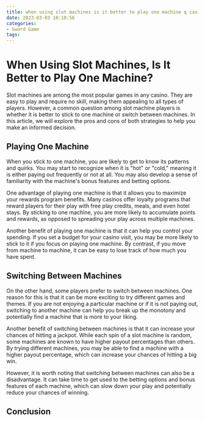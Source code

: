 ```yaml
---
title: when using slot machines is it better to play one machine q casino
date: 2023-03-03 18:10:56
categories:
- Sword Game
tags:
---
```



# When Using Slot Machines, Is It Better to Play One Machine?

Slot machines are among the most popular games in any casino. They are easy to play and require no skill, making them appealing to all types of players. However, a common question among slot machine players is whether it is better to stick to one machine or switch between machines. In this article, we will explore the pros and cons of both strategies to help you make an informed decision.

## Playing One Machine

When you stick to one machine, you are likely to get to know its patterns and quirks. You may start to recognize when it is "hot" or "cold," meaning it is either paying out frequently or not at all. You may also develop a sense of familiarity with the machine's bonus features and betting options.

One advantage of playing one machine is that it allows you to maximize your rewards program benefits. Many casinos offer loyalty programs that reward players for their play with free play credits, meals, and even hotel stays. By sticking to one machine, you are more likely to accumulate points and rewards, as opposed to spreading your play across multiple machines.

Another benefit of playing one machine is that it can help you control your spending. If you set a budget for your casino visit, you may be more likely to stick to it if you focus on playing one machine. By contrast, if you move from machine to machine, it can be easy to lose track of how much you have spent.

## Switching Between Machines

On the other hand, some players prefer to switch between machines. One reason for this is that it can be more exciting to try different games and themes. If you are not enjoying a particular machine or if it is not paying out, switching to another machine can help you break up the monotony and potentially find a machine that is more to your liking.

Another benefit of switching between machines is that it can increase your chances of hitting a jackpot. While each spin of a slot machine is random, some machines are known to have higher payout percentages than others. By trying different machines, you may be able to find a machine with a higher payout percentage, which can increase your chances of hitting a big win.

However, it is worth noting that switching between machines can also be a disadvantage. It can take time to get used to the betting options and bonus features of each machine, which can slow down your play and potentially reduce your chances of winning.

## Conclusion